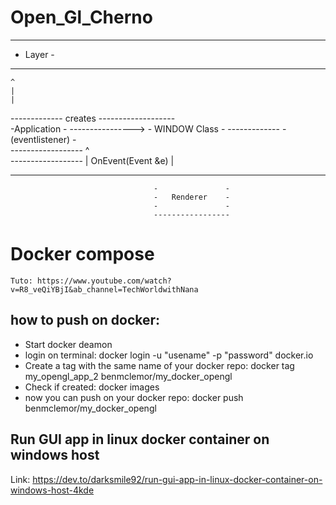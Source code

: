 # Open_Gl_Cherno


------------
-   Layer  -
------------
    ^
    |
    |
-------------       creates         -------------------                     
-Application - ---------------->    -  WINDOW Class   -
-------------                       - (eventlistener) -              
                                    ------------------
                                            ^                                        
------------------                          |
 OnEvent(Event &e)                          |
-----------------                   -----------------
                                    -               -
                                    -   Renderer    -
                                    -               -
                                    -----------------



# Docker compose
    Tuto: https://www.youtube.com/watch?v=R8_veQiYBjI&ab_channel=TechWorldwithNana

## how to push on docker: 

- Start docker deamon
- login on terminal: docker login -u "usename" -p "password" docker.io
- Create a tag with the same name of your docker repo: docker tag my_opengl_app_2 benmclemor/my_docker_opengl
- Check if created: docker images
- now you can push on your docker repo: docker push benmclemor/my_docker_opengl


## Run GUI app in linux docker container on windows host

Link: https://dev.to/darksmile92/run-gui-app-in-linux-docker-container-on-windows-host-4kde